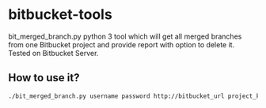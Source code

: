 # bitbucket-tools

bit_merged_branch.py python 3 tool which will get all merged branches from one Bitbucket project and provide report with option to delete it. Tested on Bitbucket Server.

## How to use it?

```bash
./bit_merged_branch.py username password http://bitbucket_url project_key
```
